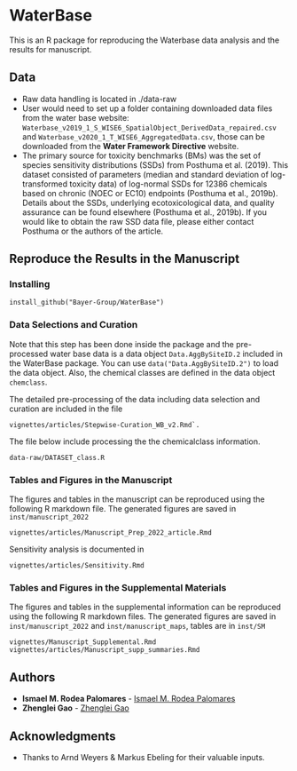 # WaterBase



This is an R package for reproducing the Waterbase data analysis and the results for manuscript.

## Data

- Raw data handling is located in ./data-raw
- User would need to set up a folder containing downloaded data files from the water base website:  `Waterbase_v2019_1_S_WISE6_SpatialObject_DerivedData_repaired.csv` and `Waterbase_v2020_1_T_WISE6_AggregatedData.csv`, those can be downloaded from the **Water Framework Directive** website.
- The primary source for toxicity benchmarks (BMs) was the set of species sensitivity distributions (SSDs) from Posthuma et al. (2019). This dataset consisted of parameters (median and standard deviation of log-transformed toxicity data) of log-normal SSDs for 12386 chemicals based on chronic (NOEC or EC10) endpoints (Posthuma et al., 2019b). Details about the SSDs, underlying ecotoxicological data, and quality assurance can be found elsewhere (Posthuma et al., 2019b). If you would like to obtain the raw SSD data file, please either contact Posthuma or the authors of the article. 


## Reproduce the Results in the Manuscript

### Installing


```
install_github("Bayer-Group/WaterBase")
```

### Data Selections and Curation

Note that this step has been done inside the package and the pre-processed water base data is a data object `Data.AggBySiteID.2` included in the WaterBase package. You can use `data("Data.AggBySiteID.2")` to load the data object. Also, the chemical classes are defined in the data object `chemclass`.

The detailed pre-processing of the data including data selection and curation are included in the file 

```
vignettes/articles/Stepwise-Curation_WB_v2.Rmd`. 
```

The file below include processing the the chemicalclass information.

```
data-raw/DATASET_class.R
```


### Tables and Figures in the Manuscript

The figures and tables in the manuscript can be reproduced using the following R markdown file. The generated figures are saved in `inst/manuscript_2022`

```
vignettes/articles/Manuscript_Prep_2022_article.Rmd
```

Sensitivity analysis is documented in 

```
vignettes/articles/Sensitivity.Rmd
```

### Tables and Figures in the Supplemental Materials

The figures and tables in the supplemental information can be reproduced using the following R markdown files. The generated figures are saved in `inst/manuscript_2022` and `inst/manuscript_maps`, tables are in `inst/SM`

```
vignettes/Manuscript_Supplemental.Rmd
vignettes/articles/Manuscript_supp_summaries.Rmd
```

## Authors

* **Ismael M. Rodea Palomares** - [Ismael M. Rodea Palomares](mailto:ismaelm.rodeapalomares@bayer.com)
* **Zhenglei Gao** - [Zhenglei Gao](mailto:zhenglei.gao@bayer.com)


## Acknowledgments

* Thanks to Arnd Weyers & Markus Ebeling for their valuable inputs.



